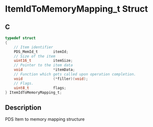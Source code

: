 # ItemIdToMemoryMapping_t Struct

## C

```c
typedef struct
{
    // Item identifier
    PDS_MemId_t       itemId;
    // Size of the item
    uint16_t          itemSize;
    // Pointer to the item data
    void              *itemData;
    // Function which gets called upon operation completion.
    void              (*filler)(void);
    // Flags.
    uint8_t           flags;
} ItemIdToMemoryMapping_t;

```
## Description

 PDS Item to memory mapping structure 



